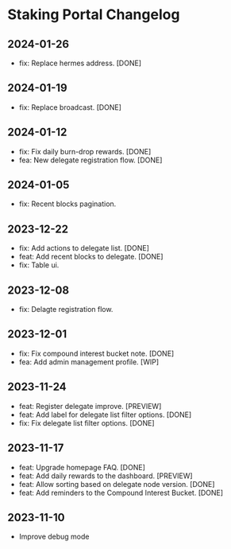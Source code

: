 # Staking Portal Changelog
## 2024-01-26
- fix: Replace hermes address. [DONE]

## 2024-01-19
- fix: Replace broadcast. [DONE]

## 2024-01-12
- fix: Fix daily burn-drop rewards. [DONE]
- fea: New delegate registration flow. [DONE]

## 2024-01-05
- fix: Recent blocks pagination.

## 2023-12-22
- fix: Add actions to delegate list. [DONE]
- feat: Add recent blocks to delegate. [DONE]
- fix: Table ui.

## 2023-12-08
- fix: Delagte registration flow.

## 2023-12-01
- fix: Fix compound interest bucket note. [DONE]
- fea: Add admin management profile. [WIP]
## 2023-11-24
- feat: Register delegate improve. [PREVIEW]
- feat: Add label for delegate list filter options. [DONE]
- fix: Fix delegate list filter options. [DONE]
## 2023-11-17
- feat: Upgrade homepage FAQ. [DONE]
- feat: Add daily rewards to the dashboard. [PREVIEW]
- feat: Allow sorting based on delegate node version. [DONE]
- feat: Add reminders to the Compound Interest Bucket. [DONE]
## 2023-11-10
- Improve debug mode
